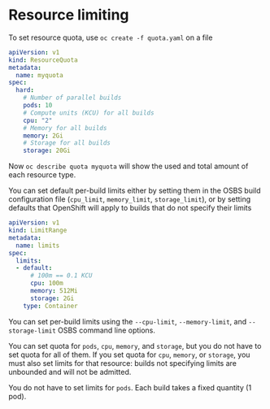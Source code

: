 # Resource limiting

To set resource quota, use `oc create -f quota.yaml` on a file

```yaml
apiVersion: v1
kind: ResourceQuota
metadata:
  name: myquota
spec:
  hard:
    # Number of parallel builds
    pods: 10
    # Compute units (KCU) for all builds
    cpu: "2"
    # Memory for all builds
    memory: 2Gi
    # Storage for all builds
    storage: 20Gi
```

Now `oc describe quota myquota` will show the used and total amount of each
resource type.

You can set default per-build limits either by setting them in the OSBS build
configuration file (`cpu_limit`, `memory_limit`, `storage_limit`), or by setting
defaults that OpenShift will apply to builds that do not specify their limits

```yaml
apiVersion: v1
kind: LimitRange
metadata:
  name: limits
spec:
  limits:
  - default:
      # 100m == 0.1 KCU
      cpu: 100m
      memory: 512Mi
      storage: 2Gi
    type: Container
```

You can set per-build limits using the `--cpu-limit`, `--memory-limit`, and
`--storage-limit` OSBS command line options.

You can set quota for `pods`, `cpu`, `memory`, and `storage`, but you do not
have to set quota for all of them. If you set quota for `cpu`, `memory`, or
`storage`, you must also set limits for that resource: builds not specifying
limits are unbounded and will not be admitted.

You do not have to set limits for `pods`. Each build takes a fixed quantity (1
pod).
